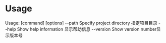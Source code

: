 # Usage
Usage: [command] [options]
--path     Specify project directory 指定项目目录
--help     Show help information 显示帮助信息
--version  Show version number显示版本号
